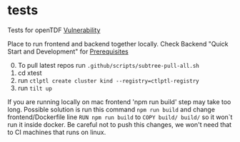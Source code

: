 # tests
Tests for openTDF
[Vulnerability](vulnerability)  

Place to run frontend and backend together locally.
Check Backend "Quick Start and Development" for [Prerequisites](https://github.com/opentdf/backend#prerequisites)

0) To pull latest repos run `.github/scripts/subtree-pull-all.sh`
1) cd xtest
2) run `ctlptl create cluster kind --registry=ctlptl-registry` 
3) run `tilt up`

If you are running locally on mac frontend 'npm run build' step may take too long. Possible solution is run this
command `npm run build` and change frontend/Dockerfile line `RUN npm run build` to `COPY build/ build/` so it won`t
run it inside docker. Be careful not to push this changes, we won't need that to CI machines that runs on linux. 
